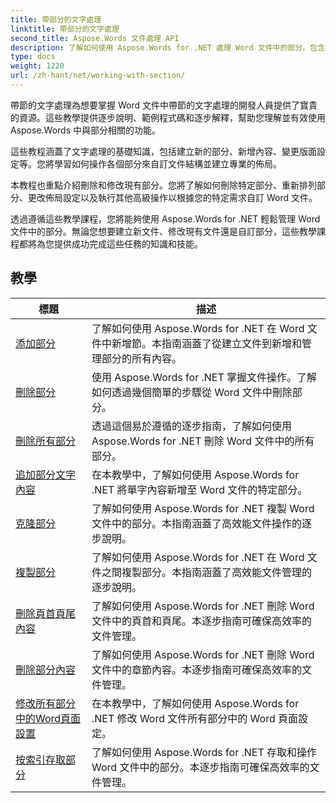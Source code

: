 ```yaml
---
title: 帶部分的文字處理
linktitle: 帶部分的文字處理
second_title: Aspose.Words 文件處理 API
description: 了解如何使用 Aspose.Words for .NET 處理 Word 文件中的部分。包含範例程式碼的逐步教程，用於有效地建立、編輯和格式化部分。
type: docs
weight: 1220
url: /zh-hant/net/working-with-section/
---
```

帶節的文字處理為想要掌握 Word 文件中帶節的文字處理的開發人員提供了寶貴的資源。這些教學提供逐步說明、範例程式碼和逐步解釋，幫助您理解並有效使用 Aspose.Words 中與部分相關的功能。

這些教程涵蓋了文字處理的基礎知識，包括建立新的部分、新增內容、變更版面設定等。您將學習如何操作各個部分來自訂文件結構並建立專業的佈局。

本教程也重點介紹刪除和修改現有部分。您將了解如何刪除特定部分、重新排列部分、更改佈局設定以及執行其他高級操作以根據您的特定需求自訂 Word 文件。

透過遵循這些教學課程，您將能夠使用 Aspose.Words for .NET 輕鬆管理 Word 文件中的部分。無論您想要建立新文件、修改現有文件還是自訂部分，這些教學課程都將為您提供成功完成這些任務的知識和技能。

 ## 教學
| 標題 | 描述 |
| --- | --- |
| [添加部分](./add-section/) | 了解如何使用 Aspose.Words for .NET 在 Word 文件中新增節。本指南涵蓋了從建立文件到新增和管理部分的所有內容。 |
| [刪除部分](./delete-section/) | 使用 Aspose.Words for .NET 掌握文件操作。了解如何透過幾個簡單的步驟從 Word 文件中刪除部分。 |
| [刪除所有部分](./delete-all-sections/) | 透過這個易於遵循的逐步指南，了解如何使用 Aspose.Words for .NET 刪除 Word 文件中的所有部分。 |
| [追加部分文字內容](./append-section-content/) | 在本教學中，了解如何使用 Aspose.Words for .NET 將單字內容新增至 Word 文件的特定部分。  |
| [克隆部分](./clone-section/) | 了解如何使用 Aspose.Words for .NET 複製 Word 文件中的部分。本指南涵蓋了高效能文件操作的逐步說明。 |
| [複製部分](./copy-section/) | 了解如何使用 Aspose.Words for .NET 在 Word 文件之間複製部分。本指南涵蓋了高效能文件管理的逐步說明。 |
| [刪除頁首頁尾內容](./delete-header-footer-content/) | 了解如何使用 Aspose.Words for .NET 刪除 Word 文件中的頁首和頁尾。本逐步指南可確保高效率的文件管理。  |
| [刪除部分內容](./delete-section-content/) | 了解如何使用 Aspose.Words for .NET 刪除 Word 文件中的章節內容。本逐步指南可確保高效率的文件管理。 |
| [修改所有部分中的Word頁面設置](./modify-page-setup-in-all-sections/) | 在本教學中，了解如何使用 Aspose.Words for .NET 修改 Word 文件所有部分中的 Word 頁面設定。 |
| [按索引存取部分](./sections-access-by-index/) | 了解如何使用 Aspose.Words for .NET 存取和操作 Word 文件中的部分。本逐步指南可確保高效率的文件管理。 |